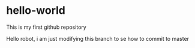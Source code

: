 # hello-world
This is my first github repository

Hello robot, i am just modifying this branch to se how to commit to master
